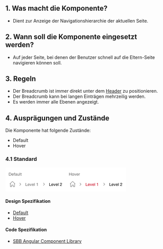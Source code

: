 ## 1. Was macht die Komponente?
* Dient zur Anzeige der Navigationshierarchie der aktuellen Seite.


## 2. Wann soll die Komponente eingesetzt werden?
* Auf jeder Seite, bei denen der Benutzer schnell auf die Eltern-Seite navigieren können soll.


## 3. Regeln
* Der Breadcrumb ist immer direkt unter dem [Header](https://digital.sbb.ch/de/webapps/modules/header) zu positionieren.
* Der Breadcrumb kann bei langen Einträgen mehrzeilig werden.
* Es werden immer alle Ebenen angezeigt.


## 4. Ausprägungen und Zustände 
Die Komponente hat folgende Zustände:
* Default
* Hover

### 4.1 Standard
![Darstellung der Komponente Breadcrumb](https://raw.githubusercontent.com/sbb-design-systems/design-system-webapp-documentation/master/documentation/components/breadcrumb/images/breadcrumb_default.png 'class: image')

#### Design Spezifikation
*   [Default](https://sbb.invisionapp.com/d/main#/console/17140415/355318380/inspect)
*   [Hover](https://sbb.invisionapp.com/d/main#/console/17140415/355318381/inspect)

#### Code Spezifikation
* [SBB Angular Component Library](https://sbb-angular.app.sbb.ch/business/components/breadcrumb)
